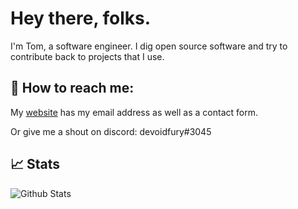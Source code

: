 <!--
**devoidfury/devoidfury** is a ✨ _special_ ✨ repository because its `README.md` (this file) appears on your GitHub profile.

Here are some ideas to get you started:

- 🔭 I’m currently working on ...
- 🌱 I’m currently learning ...
- 👯 I’m looking to collaborate on ...
- 🤔 I’m looking for help with ...
- 💬 Ask me about ...
- 📫 How to reach me: ...
- 😄 Pronouns: ...
- ⚡ Fun fact: ...
-->

# Hey there, folks.

I'm Tom, a software engineer. I dig open source software and try to contribute back to projects that I use.


## 💬 How to reach me:

My [website](https://furycodes.com/) has my email address as well as a contact form.

Or give me a shout on discord: devoidfury#3045


## :chart_with_upwards_trend:	 Stats

![Github Stats](https://github-readme-stats.vercel.app/api?username=devoidfury&show_icons=true)


